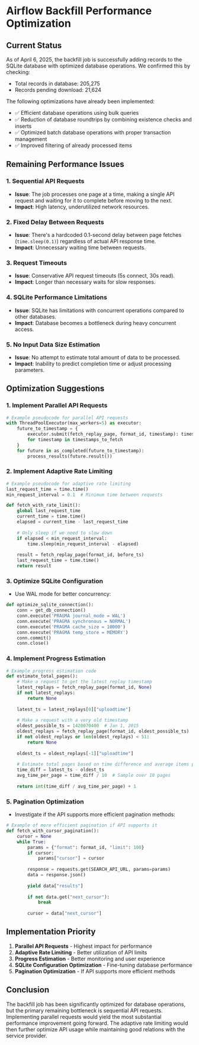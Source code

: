 # Airflow Backfill Performance Optimization

## Current Status
As of April 6, 2025, the backfill job is successfully adding records to the SQLite database with optimized database operations. We confirmed this by checking:
- Total records in database: 205,275
- Records pending download: 21,624

The following optimizations have already been implemented:
- ✅ Efficient database operations using bulk queries
- ✅ Reduction of database roundtrips by combining existence checks and inserts
- ✅ Optimized batch database operations with proper transaction management
- ✅ Improved filtering of already processed items

## Remaining Performance Issues

### 1. Sequential API Requests
- **Issue**: The job processes one page at a time, making a single API request and waiting for it to complete before moving to the next.
- **Impact**: High latency, underutilized network resources.

### 2. Fixed Delay Between Requests
- **Issue**: There's a hardcoded 0.1-second delay between page fetches (`time.sleep(0.1)`) regardless of actual API response time.
- **Impact**: Unnecessary waiting time between requests.

### 3. Request Timeouts
- **Issue**: Conservative API request timeouts (5s connect, 30s read).
- **Impact**: Longer than necessary waits for slow responses.

### 4. SQLite Performance Limitations
- **Issue**: SQLite has limitations with concurrent operations compared to other databases.
- **Impact**: Database becomes a bottleneck during heavy concurrent access.

### 5. No Input Data Size Estimation
- **Issue**: No attempt to estimate total amount of data to be processed.
- **Impact**: Inability to predict completion time or adjust processing parameters.

## Optimization Suggestions

### 1. Implement Parallel API Requests
```python
# Example pseudocode for parallel API requests
with ThreadPoolExecutor(max_workers=5) as executor:
    future_to_timestamp = {
        executor.submit(fetch_replay_page, format_id, timestamp): timestamp 
        for timestamp in timestamps_to_fetch
    }
    for future in as_completed(future_to_timestamp):
        process_results(future.result())
```

### 2. Implement Adaptive Rate Limiting
```python
# Example pseudocode for adaptive rate limiting
last_request_time = time.time()
min_request_interval = 0.1  # Minimum time between requests

def fetch_with_rate_limit():
    global last_request_time
    current_time = time.time()
    elapsed = current_time - last_request_time
    
    # Only sleep if we need to slow down
    if elapsed < min_request_interval:
        time.sleep(min_request_interval - elapsed)
    
    result = fetch_replay_page(format_id, before_ts)
    last_request_time = time.time()
    return result
```

### 3. Optimize SQLite Configuration
- Use WAL mode for better concurrency:
```python
def optimize_sqlite_connection():
    conn = get_db_connection()
    conn.execute('PRAGMA journal_mode = WAL')
    conn.execute('PRAGMA synchronous = NORMAL')
    conn.execute('PRAGMA cache_size = 10000')
    conn.execute('PRAGMA temp_store = MEMORY')
    conn.commit()
    conn.close()
```

### 4. Implement Progress Estimation
```python
# Example progress estimation code
def estimate_total_pages():
    # Make a request to get the latest replay timestamp
    latest_replays = fetch_replay_page(format_id, None)
    if not latest_replays:
        return None
    
    latest_ts = latest_replays[0]["uploadtime"]
    
    # Make a request with a very old timestamp
    oldest_possible_ts = 1420070400  # Jan 1, 2015
    oldest_replays = fetch_replay_page(format_id, oldest_possible_ts)
    if not oldest_replays or len(oldest_replays) < 51:
        return None
    
    oldest_ts = oldest_replays[-1]["uploadtime"]
    
    # Estimate total pages based on time difference and average items per page
    time_diff = latest_ts - oldest_ts
    avg_time_per_page = time_diff / 10  # Sample over 10 pages
    
    return int(time_diff / avg_time_per_page) + 1
```

### 5. Pagination Optimization
- Investigate if the API supports more efficient pagination methods:
```python
# Example of more efficient pagination if API supports it
def fetch_with_cursor_pagination():
    cursor = None
    while True:
        params = {"format": format_id, "limit": 100}
        if cursor:
            params["cursor"] = cursor
            
        response = requests.get(SEARCH_API_URL, params=params)
        data = response.json()
        
        yield data["results"]
        
        if not data.get("next_cursor"):
            break
            
        cursor = data["next_cursor"]
```

## Implementation Priority

1. **Parallel API Requests** - Highest impact for performance 
2. **Adaptive Rate Limiting** - Better utilization of API limits
3. **Progress Estimation** - Better monitoring and user experience
4. **SQLite Configuration Optimization** - Fine-tuning database performance
5. **Pagination Optimization** - If API supports more efficient methods

## Conclusion

The backfill job has been significantly optimized for database operations, but the primary remaining bottleneck is sequential API requests. Implementing parallel requests would yield the most substantial performance improvement going forward. The adaptive rate limiting would then further optimize API usage while maintaining good relations with the service provider. 